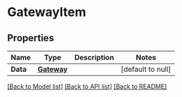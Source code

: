 # GatewayItem

## Properties
Name | Type | Description | Notes
------------ | ------------- | ------------- | -------------
**Data** | [**Gateway**](Gateway.md) |  | [default to null]

[[Back to Model list]](../README.md#documentation-for-models) [[Back to API list]](../README.md#documentation-for-api-endpoints) [[Back to README]](../README.md)


